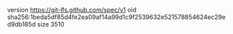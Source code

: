 version https://git-lfs.github.com/spec/v1
oid sha256:1beda5df85d4fe2ea09af14a99d1c9f2539632e521578854624ec29ed9db185d
size 3510
